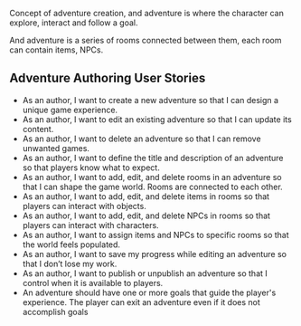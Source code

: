 Concept of adventure creation, and adventure is where the character can explore, interact and follow a goal.

And adventure is a series of rooms connected between them, each room can contain items, NPCs.

## Adventure Authoring User Stories

- As an author, I want to create a new adventure so that I can design a unique game experience.
- As an author, I want to edit an existing adventure so that I can update its content.
- As an author, I want to delete an adventure so that I can remove unwanted games.
- As an author, I want to define the title and description of an adventure so that players know what to expect.
- As an author, I want to add, edit, and delete rooms in an adventure so that I can shape the game world. Rooms are connected to each other.
- As an author, I want to add, edit, and delete items in rooms so that players can interact with objects.
- As an author, I want to add, edit, and delete NPCs in rooms so that players can interact with characters.
- As an author, I want to assign items and NPCs to specific rooms so that the world feels populated.
- As an author, I want to save my progress while editing an adventure so that I don’t lose my work.
- As an author, I want to publish or unpublish an adventure so that I control when it is available to players.
- An adventure should have one or more goals that guide the player's experience. The player can exit an adventure even if it does not accomplish goals
